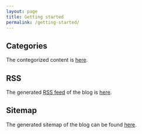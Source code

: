 ```yaml
---
layout: page
title: Getting started
permalink: /getting-started/
---
```


## Categories
The contegorized content is [here](https://sudheer-k-bhat.github.io/categories/).

## RSS

The generated [RSS feed](https://en.wikipedia.org/wiki/RSS) of the blog is [here](https://sudheer-k-bhat.github.io/feed).

## Sitemap

The generated sitemap of the blog can be found [here](https://sudheer-k-bhat.github.io/sitemap).
